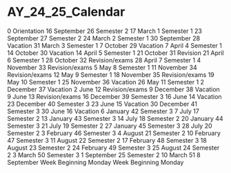 # AY_24_25_Calendar

0   Orientation   16   September   26   Semester 2   17   March  1   Semester 1   23   September   27   Semester 2   24   March  2   Semester 1   30   September   28   Vacation   31   March  3   Semester 1   7   October   29   Vacation   7   April  4   Semester 1   14   October   30   Vacation   14   April  5   Semester 1   21   October   31   Revision   21   April  6   Semester 1   28   October   32   Revision/exams   28   April  7   Semester 1   4   November   33   Revision/exams   5   May  8   Semester 1   11   November   34   Revision/exams   12   May  9   Semester 1   18   November   35   Revision/exams   19   May  10   Semester 1   25   November   36   Vacation   26   May  11   Semester 1   2   December   37   Vacation   2   June  12   Revision/exams   9   December   38   Vacation   9   June  13   Revision/exams   16   December   39   Semester 3   16   June  14   Vacation   23   December   40   Semester 3   23   June  15   Vacation   30   December   41   Semester 3   30   June  16   Vacation   6   January   42   Semester 3   7   July  17   Semester 2   13   January   43   Semester 3   14   July  18   Semester 2   20   January   44   Semester 3   21   July  19   Semester 2   27   January   45   Semester 3   28   July  20   Semester 2   3   February   46   Semester 3   4   August  21   Semester 2   10   February   47   Semester 3   11   August  22   Semester 2   17   February   48   Semester 3   18   August  23   Semester 2   24   February   49   Semester 3   25   August  24   Semester 2   3   March   50   Semester 3   1   September  25   Semester 2   10   March   51   8   September  Week   Beginning Monday   Week   Beginning Monday
